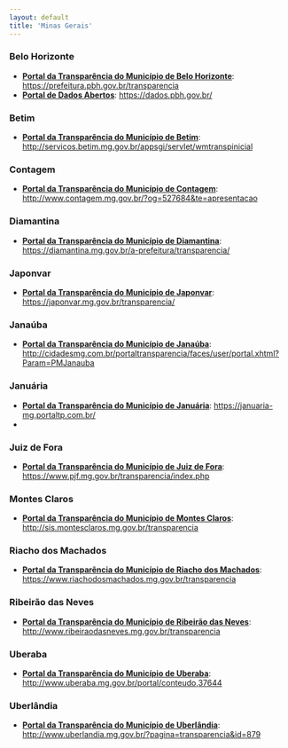 ```yaml
---
layout: default
title: 'Minas Gerais'
---
```


### Belo Horizonte

- **[Portal da Transparência do Município de Belo Horizonte](https://prefeitura.pbh.gov.br/transparencia)**: https://prefeitura.pbh.gov.br/transparencia
- **[Portal de Dados Abertos](https://dados.pbh.gov.br/)**: https://dados.pbh.gov.br/

### Betim

- **[Portal da Transparência do Município de Betim](http://servicos.betim.mg.gov.br/appsgi/servlet/wmtranspinicial)**: http://servicos.betim.mg.gov.br/appsgi/servlet/wmtranspinicial

### Contagem

- **[Portal da Transparência do Município de Contagem](http://www.contagem.mg.gov.br/?og=527684&te=apresentacao)**: http://www.contagem.mg.gov.br/?og=527684&te=apresentacao

### Diamantina

- **[Portal da Transparência do Município de Diamantina](https://diamantina.mg.gov.br/a-prefeitura/transparencia/)**: https://diamantina.mg.gov.br/a-prefeitura/transparencia/

### Japonvar

- **[Portal da Transparência do Município de Japonvar](https://japonvar.mg.gov.br/transparencia/)**: https://japonvar.mg.gov.br/transparencia/

### Janaúba

- **[Portal da Transparência do Município de Janaúba](http://cidadesmg.com.br/portaltransparencia/faces/user/portal.xhtml?Param=PMJanauba)**: http://cidadesmg.com.br/portaltransparencia/faces/user/portal.xhtml?Param=PMJanauba

### Januária

- **[Portal da Transparência do Município de Januária](https://januaria-mg.portaltp.com.br/)**: https://januaria-mg.portaltp.com.br/
-

### Juiz de Fora

- **[Portal da Transparência do Município de Juiz de Fora](https://www.pjf.mg.gov.br/transparencia/index.php)**: https://www.pjf.mg.gov.br/transparencia/index.php

### Montes Claros

- **[Portal da Transparência do Município de Montes Claros](http://sis.montesclaros.mg.gov.br/transparencia)**: http://sis.montesclaros.mg.gov.br/transparencia

### Riacho dos Machados

- **[Portal da Transparência do Município de Riacho dos Machados](https://www.riachodosmachados.mg.gov.br/transparencia)**: https://www.riachodosmachados.mg.gov.br/transparencia

### Ribeirão das Neves

- **[Portal da Transparência do Município de Ribeirão das Neves](http://www.ribeiraodasneves.mg.gov.br/transparencia)**: http://www.ribeiraodasneves.mg.gov.br/transparencia

### Uberaba

- **[Portal da Transparência do Município de Uberaba](http://www.uberaba.mg.gov.br/portal/conteudo,37644)**: http://www.uberaba.mg.gov.br/portal/conteudo,37644

### Uberlândia

- **[Portal da Transparência do Município de Uberlândia](http://www.uberlandia.mg.gov.br/?pagina=transparencia&id=879)**: http://www.uberlandia.mg.gov.br/?pagina=transparencia&id=879
